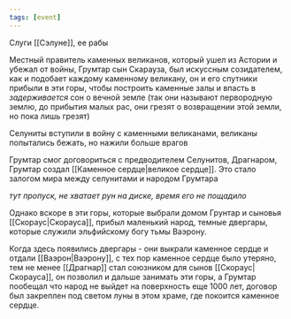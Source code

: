 ```yaml
---
tags: [event]
---
```


Слуги [[Сэлуне]], ее рабы

Местный правитель каменных великанов, который ушел из Астории и убежал от войны, Грумтар сын Скарауза, был искуссным созидателем, как и подобает каждому каменному великану, он и его спутники прибыли в эти горы, чтобы построить каменные залы и впасть в *задерживается* сон о вечной земле (так они называют первородную землю, до прибытия малых рас, они грезят о возвращении этой земли, но пока лишь грезят)

Селуниты вступили в войну с каменными великанами, великаны попытались бежать, но нажили больше врагов

Грумтар смог договориться с предводителем Селунитов, Драгнаром, Грумтар создал [[Каменное сердце|великое сердце]]. Это стало залогом мира между селунитами и народом Грумтара

*тут пропуск, не хватает рун на диске, время его не пощадило*

Однако вскоре в эти горы, которые выбрали домом Грунтар и сыновья [[Скораус|Скорауса]], прибыл маленький народ, темные двергары, которые служили эльфийскому богу тьмы Ваэрону.

Когда здесь появились двергары - они выкрали каменное сердце и отдали [[Ваэрон|Ваэрону]], с тех пор каменное сердце было утеряно, тем не менее [[Драгнар]] стал союзником для сынов [[Скораус|Скорауса]], он позволил и дальше занимать эти горы, а Грумтар пообещал что народ не выйдет на поверхность еще 1000 лет, договор был закреплен под светом луны в этом храме, где покоится каменное сердце.
